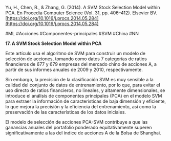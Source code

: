 Yu, H., Chen, R., & Zhang, G. (2014). A SVM Stock Selection Model within PCA. En Procedia Computer Science (Vol. 31, pp. 406–412). Elsevier BV. [https://doi.org/10.1016/j.procs.2014.05.284](https://doi.org/10.1016/j.procs.2014.05.284)           

#ML #Acciones #Componentes-principales #SVM #China #NN 

**17. A SVM Stock Selection Model within PCA**

Este artículo usa el algoritmo de SVM para construir un modelo de selección de acciones, tomando como datos 7 categorías de ratios financieros de 677 y 679 empresas del mercado chino de acciones A, a partir de sus informes anuales de 2009 y 2010, respectivamente.

Sin embargo, la precisión de la clasificación SVM es muy sensible a la calidad del conjunto de datos de entrenamiento, por lo que, para evitar el uso directo de ratios financieros, no lineales, y altamente dimensionales, se introduce el análisis de componentes principales (PCA) en el modelo SVM para extraer la información de características de baja dimensión y eficiente, lo que mejora la precisión y la eficiencia del entrenamiento, así como la preservación de las características de los datos iniciales.

El modelo de selección de acciones PCA-SVM contribuye a que las ganancias anuales del portafolio ponderado equitativamente superen significativamente a las del índice de acciones A de la Bolsa de Shanghai.
